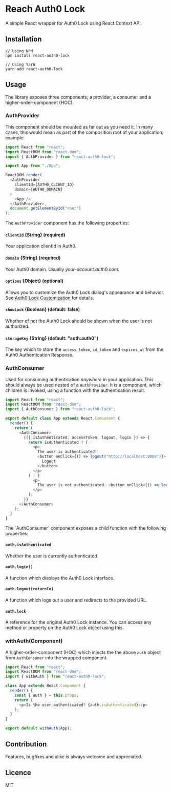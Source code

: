 # Reach Auth0 Lock

A simple React wrapper for Auth0 Lock using React Context API.

## Installation

    // Using NPM
    npm install react-auth0-lock

    // Using Yarn
    yarn add react-auth0-lock

## Usage

The library exposes three components; a provider, a consumer and a higher-order-component (HOC).

### AuthProvider

This component should be mounted as far out as you need it. In many cases, this would mean as part of the composition root of your application, example:

```javascript
import React from "react";
import ReactDOM from "react-dom";
import { AuthProvider } from "react-auth0-lock";

import App from "./App";

ReactDOM.render(
  <AuthProvider
    clientId={AUTH0_CLIENT_ID}
    domain={AUTH0_DOMAIN}
  >
    <App />
  </AuthProvider>,
  document.getElementById("root")
);
```

The `AuthProvider` component has the following properties:

#### `clientId` {String} (required)

Your application clientId in Auth0.

#### `domain` {String} (required)

Your Auth0 domain. Usually _your-account.auth0.com_.

#### `options` {Object} (optional)

Allows you to customize the Auth0 Lock dialog's appearance and behavior. See [Auth0 Lock Customization](https://github.com/auth0/lock#customization) for details.

#### `showLock` {Boolean} (default: false)

Whether of not the Auth0 Lock should be shown when the user is not authorized.

#### `storageKey` {String} (default: "auth:auth0")

The key which to store the `access_token`, `id_token` and `expires_at` from the Auth0 Authentication Response.

### AuthConsumer

Used for consuming authentication _anywhere_ in your application. This should always be used nested of a `AuthProvider`. It is a component, which children is invoked, using a function with the authentication result.

```javascript
import React from "react";
import ReactDOM from "react-dom";
import { AuthConsumer } from "react-auth0-lock";

export default class App extends React.Component {
  render() {
    return (
      <AuthConsumer>
        {({ isAuthenticated, accessToken, logout, login }) => {
          return isAuthenticated ? (
            <p>
              The user is authenticated!
              <button onClick={() => logout("http://localhost:8080")}>
                Logout
              </button>
            </p>
          ) : (
            <p>
              The user is not authenticated. <button onClick={() => login()}>Login</button>
            </p>
          );
        }}
      </AuthConsumer>
    );
  }
}
```

The `AuthConsumer´ component exposes a child function with the following properties:

#### `auth.isAuthenticated`

Whether the user is currently authenticated.

#### `auth.login()`

A function which displays the Auth0 Lock interface.

#### `auth.logout(returnTo)`

A function which logs out a user and redirects to the provided URL.

#### `auth.lock`

A reference for the original Auth0 Lock instance. You can access any method or property on the Auth0 Lock object using this.

### withAuth(Component)

A higher-order-component (HOC) which injects the the above `auth` object from `AuthConsumer` into the wrapped component.

```javascript
import React from "react";
import ReactDOM from "react-dom";
import { withAuth } from "react-auth0-lock";

class App extends React.Component {
  render() {
    const { auth } = this.props;
    return (
      <p>Is the user authenticated? {auth.isAuthenticated}</p>
    );
  }
}

export default withAuth(App);
```

## Contribution

Features, bugfixes and alike is always welcome and appreciated.

## Licence

MIT
